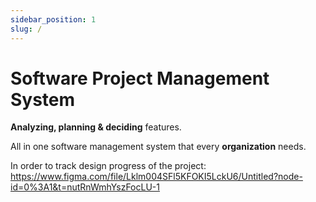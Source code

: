 ```yaml
---
sidebar_position: 1
slug: /
---
```


# Software Project Management System

**Analyzing, planning & deciding** features.

All in one software management system that every **organization** needs.

In order to track design progress of the project: https://www.figma.com/file/Lklm004SFl5KFOKI5LckU6/Untitled?node-id=0%3A1&t=nutRnWmhYszFocLU-1
